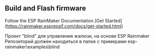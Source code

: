 ## Build and Flash firmware

Follow the ESP RainMaker Documentation [Get Started]
(https://rainmaker.espressif.com/docs/get-started.html)

Проект "blind" для управления жалюзи, на основе ESP Rainmaker
Репозиторий должен находиться в папке с примерами
esp-rainmaker\examples\blind